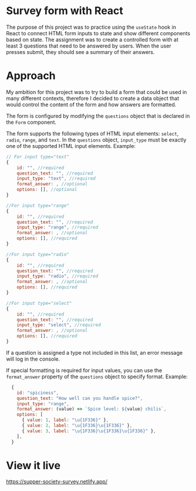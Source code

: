 # Survey form with React
The purpose of this project was to practice using the `useState` hook in React to connect HTML form inputs to state and show different components based on state. The assignment was to create a controlled form with at least 3 questions that need to be answered by users. When the user presses submit, they should see a summary of their answers.

# Approach

My ambition for this project was to try to build a form that could be used in many different contexts, therefore I decided to create a data object that would control the content of the form and how answers are formatted.

The form is configured by modifying the `questions` object that is declared in the `Form` component.

The form supports the following types of HTML input elements: `select`, `radio`, `range`, and `text`. In the `questions` object, `input_type` must be exactly one of the supported HTML input elements. Example:

```javascript
// For input type="text"
{
	id: "", //required
	question_text: "", //required
	input_type: "text", //required
	format_answer: , //optional
	options: [], //optional
}

//For input type="range"
{
	id: "", //required
	question_text: "", //required
	input_type: "range", //required
	format_answer: , //optional
	options: [], //required
}

//For input type="radio"
{
	id: "", //required
	question_text: "", //required
	input_type: "radio", //required
	format_answer: , //optional
	options: [], //required
}

//For input type="select"
{
	id: "", //required
	question_text: "", //required
	input_type: "select", //required
	format_answer: , //optional
	options: [], //required
}
```
If a question is assigned a type not included in this list, an error message will log in the console.

If special formatting is required for input values, you can use the `format_answer` property of the `questions` object to specify format. Example:

```javascript
  {
    id: "spiciness",
    question_text: "How well can you handle spice?",
    input_type: "range",
    format_answer: (value) => `Spice level: ${value} chilis`,
    options: [
      { value: 1, label: "\u{1F336}" },
      { value: 2, label: "\u{1F336}\u{1F336}" },
      { value: 3, label: "\u{1F336}\u{1F336}\u{1F336}" },
    ],
  }
```

# View it live

https://supper-society-survey.netlify.app/
